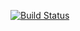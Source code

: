 [![Build Status](https://travis-ci.com/dr-disrespect/node-ci.svg?branch=master)](https://travis-ci.com/dr-disrespect/node-ci)
